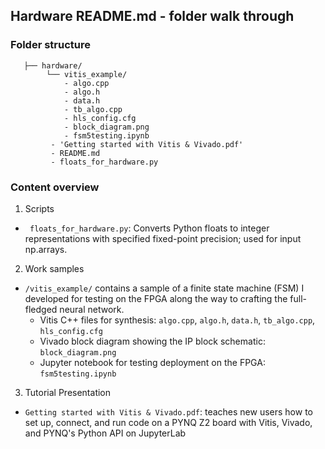 ## Hardware README.md - folder walk through  

### Folder structure 

```
   ├── hardware/
        └── vitis_example/
            - algo.cpp
            - algo.h
            - data.h
            - tb_algo.cpp
            - hls_config.cfg
            - block_diagram.png
            - fsm5testing.ipynb
         - 'Getting started with Vitis & Vivado.pdf'
         - README.md
         - floats_for_hardware.py
```

### Content overview 

1) Scripts
- ``` floats_for_hardware.py```: Converts Python floats to integer representations with specified fixed-point precision; used for input np.arrays.

2) Work samples
- ```/vitis_example/``` contains a sample of a finite state machine (FSM) I developed for testing on the FPGA along the way to crafting the full-fledged neural network.
   - Vitis C++ files for synthesis: ```algo.cpp```, ```algo.h```, ```data.h```, ```tb_algo.cpp```, ```hls_config.cfg```
   - Vivado block diagram showing the IP block schematic: ```block_diagram.png```
   - Jupyter notebook for testing deployment on the FPGA: ```fsm5testing.ipynb```

3) Tutorial Presentation
- ```Getting started with Vitis & Vivado.pdf```: teaches new users how to set up, connect, and run code on a PYNQ Z2 board with Vitis, Vivado, and PYNQ's Python API on JupyterLab

